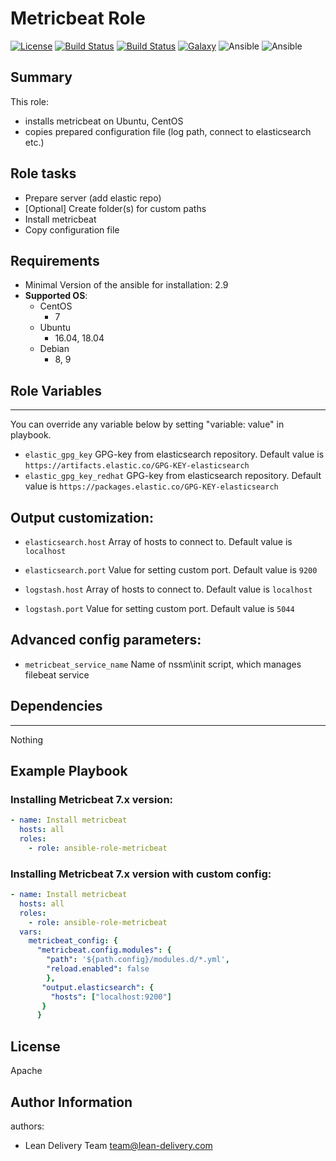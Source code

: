 Metricbeat Role
=========
[![License](https://img.shields.io/badge/license-Apache-green.svg?style=flat)](https://raw.githubusercontent.com/lean-delivery/ansible-role-filebeat/master/LICENSE)
[![Build Status](https://travis-ci.org/lean-delivery/ansible-role-filebeat.svg?branch=master)](https://travis-ci.org/lean-delivery/ansible-role-filebeat)
[![Build Status](https://gitlab.com/lean-delivery/ansible-role-filebeat/badges/master/build.svg)](https://gitlab.com/lean-delivery/ansible-role-filebeat/pipelines)
[![Galaxy](https://img.shields.io/badge/galaxy-lean__delivery.filebeat-blue.svg)](https://galaxy.ansible.com/lean_delivery/filebeat)
![Ansible](https://img.shields.io/ansible/role/d/38385.svg)
![Ansible](https://img.shields.io/badge/dynamic/json.svg?label=min_ansible_version&url=https%3A%2F%2Fgalaxy.ansible.com%2Fapi%2Fv1%2Froles%2F38385%2F&query=$.min_ansible_version)


## Summary


This role:
  - installs metricbeat on Ubuntu, CentOS
  - copies prepared configuration file (log path, connect to elasticsearch etc.)




Role tasks
------------


- Prepare server (add elastic repo)
- [Optional] Create folder(s) for custom paths
- Install metricbeat
- Copy configuration file


Requirements
------------


- Minimal Version of the ansible for installation: 2.9
 - **Supported OS**:
   - CentOS
     - 7
   - Ubuntu
     - 16.04, 18.04
   - Debian
     - 8, 9


## Role Variables
--------------


You can override any variable below by setting "variable: value" in playbook.


- `elastic_gpg_key`
GPG-key from elasticsearch repository. Default value is `https://artifacts.elastic.co/GPG-KEY-elasticsearch`
- `elastic_gpg_key_redhat`
GPG-key from elasticsearch repository. Default value is `https://packages.elastic.co/GPG-KEY-elasticsearch`


## Output customization:

- `elasticsearch.host`
Array of hosts to connect to. Default value is `localhost`
- `elasticsearch.port`
Value for setting custom port. Default value is `9200`


- `logstash.host`
Array of hosts to connect to. Default value is `localhost`
- `logstash.port`
Value for setting custom port. Default value is `5044`


## Advanced config parameters:

- `metricbeat_service_name`
Name of nssm\init script, which manages filebeat service


## Dependencies
------------


Nothing


Example Playbook
----------------


### Installing Metricbeat 7.x version:


```yaml
- name: Install metricbeat
  hosts: all
  roles:
    - role: ansible-role-metricbeat
```
### Installing Metricbeat 7.x version with custom config:


```yaml
- name: Install metricbeat
  hosts: all
  roles:
    - role: ansible-role-metricbeat
  vars:
    metricbeat_config: {
      "metricbeat.config.modules": {
        "path": '${path.config}/modules.d/*.yml',
        "reload.enabled": false
        },
       "output.elasticsearch": {
         "hosts": ["localhost:9200"]
       }
      }
```


License
-------
Apache


Author Information
------------------


authors:
  - Lean Delivery Team <team@lean-delivery.com>
